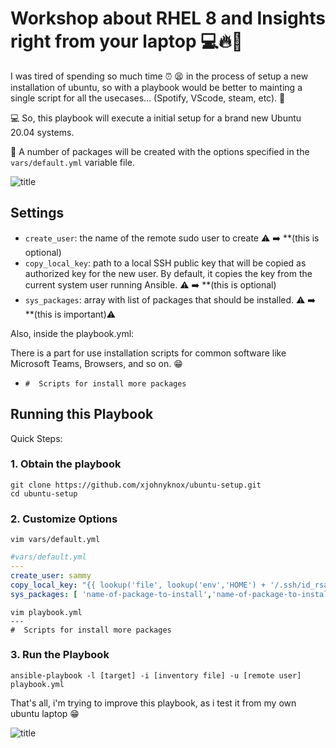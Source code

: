 # Workshop about RHEL 8 and Insights right from your laptop 💻🔥🚀
I was tired of spending so much time ⏰ 😫 in the process of setup a new installation of ubuntu, so with a playbook would be better to mainting a single script for all the usecases... (Spotify, VScode, steam, etc). 🚀


💻 So, this playbook will execute a initial setup for a brand new Ubuntu 20.04 systems.

🧰 A number of packages will be created with the options specified in the `vars/default.yml` variable file.

![title](https://media1.tenor.com/images/0ac80d82231814ec9d7d331861b855c1/tenor.gif?itemid=5425050)

## Settings

- `create_user`: the name of the remote sudo user to create ⚠️ ➡️  **(this is optional)
- `copy_local_key`: path to a local SSH public key that will be copied as authorized key for the new user. By default, it copies the key from the current system user running Ansible. ⚠️ ➡️  **(this is optional)
- `sys_packages`: array with list of packages that should be installed. ⚠️ ➡️  **(this is important)⚠️

Also, inside the playbook.yml:

There is a part for use installation scripts for common software like Microsoft Teams, Browsers, and so on. 😁
- `#  Scripts for install more packages`

## Running this Playbook

Quick Steps:

### 1. Obtain the playbook
```shell
git clone https://github.com/xjohnyknox/ubuntu-setup.git
cd ubuntu-setup
```

### 2. Customize Options

```shell
vim vars/default.yml
```

```yml
#vars/default.yml
---
create_user: sammy
copy_local_key: "{{ lookup('file', lookup('env','HOME') + '/.ssh/id_rsa.pub') }}"
sys_packages: [ 'name-of-package-to-install','name-of-package-to-install2','name-of-package-to-install3']
```

```Special scripts
vim playbook.yml
---
#  Scripts for install more packages
```


### 3. Run the Playbook

```command
ansible-playbook -l [target] -i [inventory file] -u [remote user] playbook.yml
```
That's all, i'm trying to improve this playbook, as i test it from my own ubuntu laptop 😁 

![title](https://untrite.com/wp-content/uploads/2019/01/automate-everything.jpg)
